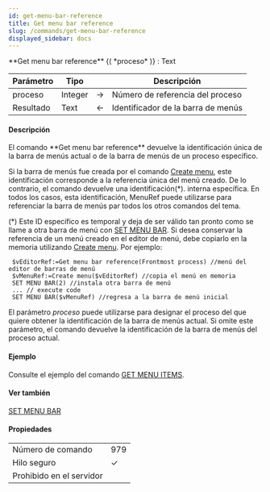 ```yaml
---
id: get-menu-bar-reference
title: Get menu bar reference
slug: /commands/get-menu-bar-reference
displayed_sidebar: docs
---
```


<!--REF #_command_.Get menu bar reference.Syntax-->**Get menu bar reference** {( *proceso* )} : Text<!-- END REF-->
<!--REF #_command_.Get menu bar reference.Params-->
| Parámetro | Tipo |  | Descripción |
| --- | --- | --- | --- |
| proceso | Integer | &#8594;  | Número de referencia del proceso |
| Resultado | Text | &#8592; | Identificador de la barra de menús |

<!-- END REF-->

#### Descripción 

<!--REF #_command_.Get menu bar reference.Summary-->El comando **Get menu bar reference** devuelve la identificación única de la barra de menús actual o de la barra de menús de un proceso específico.<!-- END REF-->

Si la barra de menús fue creada por el comando [Create menu](create-menu.md), este identificación corresponde a la referencia única del menú creado. De lo contrario, el comando devuelve una identificación(\*). interna específica. En todos los casos, esta identificación, MenuRef puede utilizarse para referenciar la barra de menús par todos los otros comandos del tema.

(\*) Este ID específico es temporal y deja de ser válido tan pronto como se llame a otra barra de menú con [SET MENU BAR](set-menu-bar.md). Si desea conservar la referencia de un menú creado en el editor de menú, debe copiarlo en la memoria utilizando [Create menu](create-menu.md). Por ejemplo:  

```4d
 $vEditorRef:=Get menu bar reference(Frontmost process) //menú del editor de barras de menú
 $vMenuRef:=Create menu($vEditorRef) //copia el menú en memoria
 SET MENU BAR(2) //instala otra barra de menú
 ... // execute code
 SET MENU BAR($vMenuRef) //regresa a la barra de menú inicial
```

El parámetro *proceso* puede utilizarse para designar el proceso del que quiere obtener la identificación de la barra de menús actual. Si omite este parámetro, el comando devuelve la identificación de la barra de menús del proceso actual.

#### Ejemplo 

Consulte el ejemplo del comando [GET MENU ITEMS](get-menu-items.md "GET MENU ITEMS").

#### Ver también 

[SET MENU BAR](set-menu-bar.md)  

#### Propiedades
|  |  |
| --- | --- |
| Número de comando | 979 |
| Hilo seguro | &check; |
| Prohibido en el servidor ||


